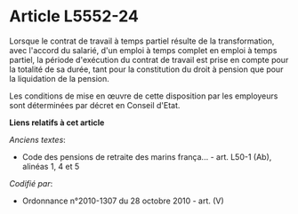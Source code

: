 # Article L5552-24

Lorsque le contrat de travail à temps partiel résulte de la transformation, avec l'accord du salarié, d'un emploi à temps
complet en emploi à temps partiel, la période d'exécution du contrat de travail est prise en compte pour la totalité de sa
durée, tant pour la constitution du droit à pension que pour la liquidation de la pension.

Les conditions de mise en œuvre de cette disposition par les employeurs sont déterminées par décret en Conseil d'Etat.

**Liens relatifs à cet article**

_Anciens textes_:

  - Code des pensions de retraite des marins frança... - art. L50-1 (Ab), alinéas 1, 4 et 5

_Codifié par_:

  - Ordonnance n°2010-1307 du 28 octobre 2010 - art. (V)
